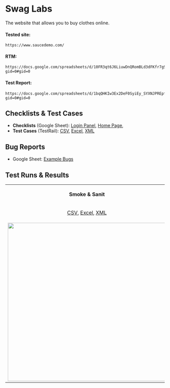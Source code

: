 # Swag Labs
The website that allows you to buy clothes online.

#### Tested site:
```
https://www.saucedemo.com/
```
#### RTM:
```
https://docs.google.com/spreadsheets/d/10FR3qt6J6LiuwDnQRomBLd3dFKfr7gSjna9_Fo0UKyY/edit?gid=0#gid=0
```

#### Test Report:
```
https://docs.google.com/spreadsheets/d/1bqQHKIw3Ex2DeF0SyiEy_SYXNJPREpfMb6ofOE5Ej4U/edit?gid=0#gid=0
```

## Checklists & Test Cases
- **Checklists** (Google Sheet): [Login Panel](https://docs.google.com/spreadsheets/d/1IzQsIX0TzsAKwfiWk_sXKYPQgEHASn6IN4Jd3-2D7OQ/edit?gid=0#gid=0), [Home Page](https://docs.google.com/spreadsheets/d/1xgmjxiCMPFuZY7wxhfH6RAwhJMdrKBPbbYYznDImpk4/edit?gid=0#gid=0),
- **Test Cases** (TestRail): [CSV](https://drive.google.com/drive/u/1/folders/1i6caCuYSgYCaqZTu8VHZn29ePod6DXyn), [Excel](https://docs.google.com/spreadsheets/d/1fQDbs5F60gMtZB58-qahvMqm7iJKyAGo/edit?rtpof=true&gid=931197444#gid=931197444), [XML](https://drive.google.com/drive/u/1/folders/1i6caCuYSgYCaqZTu8VHZn29ePod6DXyn)

## Bug Reports
- Google Sheet: [Example Bugs](https://drive.google.com/drive/folders/1gPdtOwwK6XpaqYvoJuKiCwIgvfecna1J?usp=drive_link)

## Test Runs & Results

<table>
    <tr>
    <th><p align="center">Smoke & Sanit</p></th>
    <th><p align="center">Functional</p></th>
    <th><p align="center">Security</p></th>
  </tr>
  <tr>
    <td><p align="center"><a href="https://drive.google.com/drive/u/1/folders/1CGE6nBqId8pqSyENqezgEpRTD7sLFp1t">CSV</a>, <a href="https://docs.google.com/spreadsheets/d/1RYK_sLNa9-OIS5j0w_YPFQMKS4qGRNoo/edit?gid=121774935#gid=121774935">Excel</a>, <a href="https://drive.google.com/drive/u/1/folders/1CGE6nBqId8pqSyENqezgEpRTD7sLFp1t">XML</a></p></td>
    <td><p align="center"><a href="https://drive.google.com/drive/u/1/folders/1vhQW6TkhK8owBvKh7EVS9Pp-mGeiGY1L">CSV</a>, <a href="https://docs.google.com/spreadsheets/d/1Ao205C9EfkLLcGTU3_4LJPxdfji1GFd4/edit?rtpof=true&gid=1116680554#gid=1116680554">Excel</a>, <a href="https://drive.google.com/drive/u/1/folders/1vhQW6TkhK8owBvKh7EVS9Pp-mGeiGY1L">XML</a></p></td>
    <td><p align="center"><a href="https://drive.google.com/drive/u/1/folders/1_n8jmDCzFgvvpBLdKnDsEzJTUJ9WWH3z">CSV</a>, <a href="https://docs.google.com/spreadsheets/u/1/d/1crTt_6rOXGLjRHyVhVFmMCrpVnKvQt12/edit?usp=drive_web&ouid=105235350847902077637&rtpof=true">Excel</a>, <a href="https://drive.google.com/drive/u/1/folders/1_n8jmDCzFgvvpBLdKnDsEzJTUJ9WWH3z">XML</a></p></td>
  </tr>
  <tr>
    <td><img src="https://github.com/LosKamilos91/swag-labs/assets/93448256/5f48de7d-ac27-4571-a807-114e25cf281d" width="500"></td>
    <td><img src="https://github.com/LosKamilos91/swag-labs/assets/93448256/c39d42d6-2bff-4098-923f-9c51d8d3027c" width="500"></td>
    <td><img src="https://github.com/LosKamilos91/swag-labs/assets/93448256/c749ff9a-4b6d-4edd-97b8-6615740bf629" width="500"></td>
  </tr>
</table>
